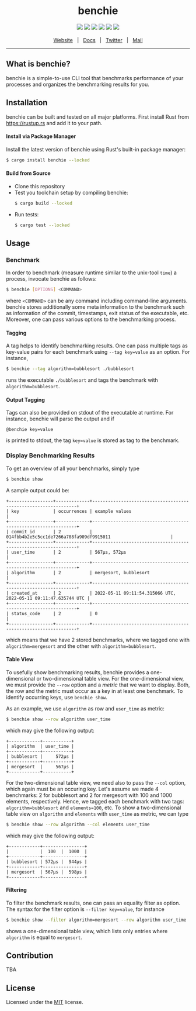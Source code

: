<div align="center">
  <h1>benchie</h1>
  <a href="https://github.com/benchie-io/benchie/actions"><img src="https://img.shields.io/github/workflow/status/benchie-io/benchie/CI" /></a>
  <a href="https://crates.io/crates/benchie"><img src="https://img.shields.io/crates/v/benchie.svg" /></a>
  <a href="https://docs.rs/benchie"><img src="https://docs.rs/benchie/badge.svg" /></a>
  <img src="https://img.shields.io/badge/Rust-v1.60.0-yellow" />
  <img src="https://img.shields.io/badge/platform-linux%20%7C%20macos%20%7C%20windows-brightgreen" />
  <a href="https://github.com/benchie-io/benchie/blob/master/LICENSE"><img src="https://img.shields.io/crates/l/benchie" /></a>
  <br />
  <br />
  <a href="https://www.benchie.io/">Website</a>
  <span>&nbsp;&nbsp;|&nbsp;&nbsp;</span>
  <a href="https://docs.rs/benchie">Docs</a>
  <span>&nbsp;&nbsp;|&nbsp;&nbsp;</span>
  <a href="#">Twitter</a>
  <span>&nbsp;&nbsp;|&nbsp;&nbsp;</span>
  <a href="mailto:hello@benchie.io">Mail</a>
  <br />
  <hr />
</div>

## What is benchie?

benchie is a simple-to-use CLI tool that benchmarks performance of your processes and organizes the benchmarking results for you.

## Installation

benchie can be built and tested on all major platforms. First install Rust from https://rustup.rs and add it to your path.

#### Install via Package Manager

Install the latest version of benchie using Rust's built-in package manager:

```bash
$ cargo install benchie --locked
```

#### Build from Source
* Clone this repository
* Test you toolchain setup by compiling benchie:
  ```bash
  $ cargo build --locked
  ```
* Run tests:
  ```bash
  $ cargo test --locked
  ```
  
  
## Usage

### Benchmark

In order to benchmark (measure runtime similar to the unix-tool `time`) a process, invocate benchie as follows:
```bash
$ benchie [OPTIONS] <COMMAND>
```
where `<COMMAND>` can be any command including command-line arguments. 
benchie stores additionally some meta information to the benchmark such as information of the commit, timestamps, exit status of the executable, etc.
Moreover, one can pass various options to the benchmarking process.

#### Tagging

A tag helps to identify benchmarking results. One can pass multiple tags as key-value pairs for each benchmark using `--tag key=value` as an option.
For instance,
```bash
$ benchie --tag algorithm=bubblesort ./bubblesort
```
runs the executable `./bubblesort` and tags the benchmark with `algorithm=bubblesort`.

#### Output Tagging

Tags can also be provided on stdout of the executable at runtime.
For instance, benchie will parse the output and if
```
@benchie key=value
```
is printed to stdout, the tag `key=value` is stored as tag to the benchmark.


### Display Benchmarking Results

To get an overview of all your benchmarks, simply type

```bash
$ benchie show
```

A sample output could be:
```
+-----------------+-------------+----------------------------------------------------------------+
| key             | occurrences | example values                                                 |
+-----------------+-------------+----------------------------------------------------------------+
| commit_id       | 2           | 014fbb4b2e5c5cc1de7266a708fa909df9915011                       |
+-----------------+-------------+----------------------------------------------------------------+
| user_time       | 2           | 567µs, 572µs                                                   |
+-----------------+-------------+----------------------------------------------------------------+
| algorithm       | 2           | mergesort, bubblesort                                          |
+-----------------+-------------+----------------------------------------------------------------+
| created_at      | 2           | 2022-05-11 09:11:54.315066 UTC, 2022-05-11 09:11:47.635744 UTC |
+-----------------+-------------+----------------------------------------------------------------+
| status_code     | 2           | 0                                                              |
+-----------------+-------------+----------------------------------------------------------------+
```
which means that we have 2 stored benchmarks, where we tagged one with `algorithm=mergesort` and the other with `algorithm=bubblesort`.

#### Table View
To usefully show benchmarking results, benchie provides a one-dimensional or two-dimensional table view.
For the one-dimensional view, we must provide the `--row` option and a *metric* that we want to display.
Both, the row and the metric must occur as a key in at least one benchmark. 
To identify occurring keys, use `benchie show`.

As an example, we use `algorithm` as row and `user_time` as metric:
```bash
$ benchie show --row algorithm user_time
```
which may give the following output:
```
+------------+-----------+
| algorithm  | user_time |
+------------+-----------+
| bubblesort |     572µs |
+------------+-----------+
| mergesort  |     567µs |
+------------+-----------+
```

For the two-dimensional table view, we need also to pass the `--col` option, which again must be an occuring key.
Let's assume we made 4 benchmarks: 2 for bubblesort and 2 for mergesort with 100 and 1000 elements, respectively.
Hence, we tagged each benchmark with two tags: `algorithm=bubblesort` and `elements=100`, etc.
To show a two-dimensional table view on `algorithm` and `elements` with `user_time` as metric, we can type
```bash
$ benchie show --row algorithm --col elements user_time
```
which may give the following output:
```
+------------+----------------+
|            |  100  |  1000  |
+------------+----------------+
| bubblesort | 572µs |  944µs |
+------------+----------------+
| mergesort  | 567µs |  598µs |
+------------+----------------+
```

#### Filtering

To filter the benchmark results, one can pass an equality filter as option.
The syntax for the filter option is `--filter key=value`, for instance
```bash
$ benchie show --filter algorithm=mergesort --row algorithm user_time
```
shows a one-dimensional table view, which lists only entries where `algorithm` is equal to `mergesort`.

## Contribution

TBA

## License

Licensed under the [MIT](LICENSE) license.
